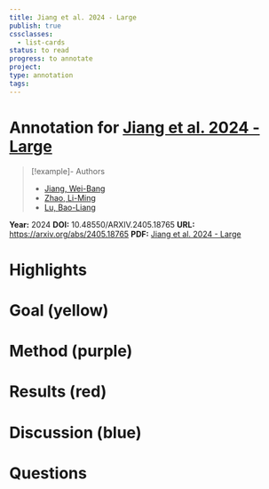 ```yaml
---
title: Jiang et al. 2024 - Large
publish: true
cssclasses:
  - list-cards
status: to read
progress: to annotate
project:
type: annotation
tags:
---
```

# Annotation for [Jiang et al. 2024 - Large](Papers/References/Jiang%20et%20al.%202024%20-%20Large)

> [!example]- Authors
> - [Jiang, Wei-Bang](Jiang%2C%20Wei-Bang)
> - [Zhao, Li-Ming](Zhao%2C%20Li-Ming)
> - [Lu, Bao-Liang](Lu%2C%20Bao-Liang)

**Year:** 2024
**DOI:** 10.48550/ARXIV.2405.18765
**URL:** https://arxiv.org/abs/2405.18765
**PDF:** [Jiang et al. 2024 - Large](Papers/PDFs/Jiang%20et%20al.%202024%20-%20Large%20Brain%20Model%20for%20Learning%20Generic%20Representations%20with%20Tremendous%20EEG%20Data%20in%20BCI.pdf)

# Highlights


# Goal (yellow)


# Method (purple)


# Results (red)


# Discussion (blue)


# Questions

